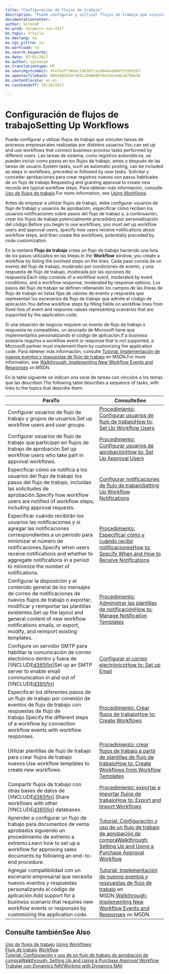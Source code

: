 ```yaml
---
title: "Configuración de flujos de trabajo"
description: "Puede configurar y utilizar flujos de trabajo que vinculen tareas de procesos empresariales realizadas por distintos usuarios. Las tareas de sistema, como registros automáticos, se pueden incluir como pasos en los flujos de trabajo, antes o después de las tareas de usuario. Solicitar y conceder aprobaciones para crear registros nuevos son pasos habituales de un flujo de trabajo."
documentationcenter: 
author: SorenGP
ms.prod: dynamics-nav-2017
ms.topic: article
ms.devlang: na
ms.tgt_pltfrm: na
ms.workload: na
ms.search.keywords: 
ms.date: 07/01/2017
ms.author: sgroespe
ms.translationtype: HT
ms.sourcegitcommit: 4fefaef7380ac10836fcac404eea006f55d8556f
ms.openlocfilehash: 060a402b54fa59110986907de2d6c64ba079db30
ms.contentlocale: es-es
ms.lasthandoff: 10/16/2017

---
```

# <a name="setting-up-workflows"></a><span data-ttu-id="bfc33-105">Configuración de flujos de trabajo</span><span class="sxs-lookup"><span data-stu-id="bfc33-105">Setting Up Workflows</span></span>
<span data-ttu-id="bfc33-106">Puede configurar y utilizar flujos de trabajo que vinculen tareas de procesos empresariales realizadas por distintos usuarios.</span><span class="sxs-lookup"><span data-stu-id="bfc33-106">You can set up and use workflows that connect business-process tasks performed by different users.</span></span> <span data-ttu-id="bfc33-107">Las tareas de sistema, como registros automáticos, se pueden incluir como pasos en los flujos de trabajo, antes o después de las tareas de usuario.</span><span class="sxs-lookup"><span data-stu-id="bfc33-107">System tasks, such as automatic posting, can be included as steps in workflows, preceded or followed by user tasks.</span></span> <span data-ttu-id="bfc33-108">Solicitar y conceder aprobaciones para crear registros nuevos son pasos habituales de un flujo de trabajo.</span><span class="sxs-lookup"><span data-stu-id="bfc33-108">Requesting and granting approval to create new records are typical workflow steps.</span></span> <span data-ttu-id="bfc33-109">Para obtener más información, consulte [Uso de flujos de trabajo](across-use-workflows.md).</span><span class="sxs-lookup"><span data-stu-id="bfc33-109">For more information, see [Using Workflows](across-use-workflows.md).</span></span>  

 <span data-ttu-id="bfc33-110">Antes de empezar a utilizar flujos de trabajo, debe configurar usuarios de flujo de trabajo y usuarios de aprobación, especificar cómo reciben los usuarios notificaciones sobre pasos del flujo de trabajo y, a continuación, crear los flujos de trabajo potencialmente precedidos por personalización del código.</span><span class="sxs-lookup"><span data-stu-id="bfc33-110">Before you begin to use workflows, you must set up workflow users and approval users, specify how users receive notifications about workflow steps, and then create the workflows, potentially preceded by code customization.</span></span>  

 <span data-ttu-id="bfc33-111">En la ventana **Flujo de trabajo** creas un flujo de trabajo haciendo una lista de los pasos utilizados en las líneas.</span><span class="sxs-lookup"><span data-stu-id="bfc33-111">In the **Workflow** window, you create a workflow by listing the involved steps on the lines.</span></span> <span data-ttu-id="bfc33-112">Cada paso consta de un evento del flujo de trabajo, moderado por condiciones de evento, y una respuesta de flujo de trabajo, moderada por las opciones de respuesta.</span><span class="sxs-lookup"><span data-stu-id="bfc33-112">Each step consists of a workflow event, moderated by event conditions, and a workflow response, moderated by response options.</span></span> <span data-ttu-id="bfc33-113">Los pasos del flujo de trabajo se definen rellenando los campos de las líneas de flujo de trabajo en listas fijas de valores de evento y respuesta que representan los escenarios de flujo de trabajo que admite el código de aplicación.</span><span class="sxs-lookup"><span data-stu-id="bfc33-113">You define workflow steps by filling fields on workflow lines from fixed lists of event and response values representing scenarios that are supported by the application code.</span></span>  

 <span data-ttu-id="bfc33-114">Si una situación de negocio requiere un evento de flujo de trabajo o respuesta no compatibles, un asociado de Microsoft tiene que implementarlos personalizando el código de aplicación.</span><span class="sxs-lookup"><span data-stu-id="bfc33-114">If a business scenario requires a workflow event or response that is not supported, a Microsoft partner must implement them by customizing the application code.</span></span> <span data-ttu-id="bfc33-115">Para obtener más información, consulte [Tutorial: Implementación de nuevos eventos y respuestas de flujo de trabajo](https://msdn.microsoft.com/en-us/library/mt574349.aspx) en MSDN.</span><span class="sxs-lookup"><span data-stu-id="bfc33-115">For more information, see [Walkthrough: Implementing New Workflow Events and Responses](https://msdn.microsoft.com/en-us/library/mt574349.aspx) on MSDN.</span></span>

 <span data-ttu-id="bfc33-116">En la tabla siguiente se indican una serie de tareas con vínculos a los temas que las describen.</span><span class="sxs-lookup"><span data-stu-id="bfc33-116">The following table describes a sequence of tasks, with links to the topics that describe them.</span></span>  

|<span data-ttu-id="bfc33-117">**Para**</span><span class="sxs-lookup"><span data-stu-id="bfc33-117">**To**</span></span>|<span data-ttu-id="bfc33-118">**Consulte**</span><span class="sxs-lookup"><span data-stu-id="bfc33-118">**See**</span></span>|  
|------------|-------------|  
|<span data-ttu-id="bfc33-119">Configurar usuarios de flujo de trabajo y grupos de usuarios.</span><span class="sxs-lookup"><span data-stu-id="bfc33-119">Set up workflow users and user groups.</span></span>|[<span data-ttu-id="bfc33-120">Procedimiento: Configurar usuarios de flujo de trabajo</span><span class="sxs-lookup"><span data-stu-id="bfc33-120">How to: Set Up Workflow Users</span></span>](across-how-to-set-up-workflow-users.md)|  
|<span data-ttu-id="bfc33-121">Configurar usuarios de flujo de trabajo que participan en flujos de trabajo de aprobación.</span><span class="sxs-lookup"><span data-stu-id="bfc33-121">Set up workflow users who take part in approval workflows.</span></span>|[<span data-ttu-id="bfc33-122">Procedimiento: Configurar usuarios de aprobación</span><span class="sxs-lookup"><span data-stu-id="bfc33-122">How to: Set Up Approval Users</span></span>](across-how-to-set-up-approval-users.md)|  
|<span data-ttu-id="bfc33-123">Especificar cómo se notifica a los usuarios del flujo de trabajo los pasos del flujo de trabajo, incluidas las solicitudes de aprobación.</span><span class="sxs-lookup"><span data-stu-id="bfc33-123">Specify how workflow users are notified of workflow steps, including approval requests.</span></span>|[<span data-ttu-id="bfc33-124">Configurar notificaciones de flujo de trabajo</span><span class="sxs-lookup"><span data-stu-id="bfc33-124">Setting Up Workflow Notifications</span></span>](across-setting-up-workflow-notifications.md)|  
|<span data-ttu-id="bfc33-125">Especificar cuándo recibirán los usuarios las notificaciones y si agregar las notificaciones correspondientes a un periodo para minimizar el número de notificaciones.</span><span class="sxs-lookup"><span data-stu-id="bfc33-125">Specify when users receive notifications and whether to aggregate notifications in a period to minimize the number of notifications.</span></span>|[<span data-ttu-id="bfc33-126">Procedimiento: Especificar cómo y cuándo recibir notificaciones</span><span class="sxs-lookup"><span data-stu-id="bfc33-126">How to: Specify When and How to Receive Notifications</span></span>](across-how-to-specify-when-and-how-to-receive-notifications.md)|  
|<span data-ttu-id="bfc33-127">Configurar la disposición y el contenido general de los mensajes de correo de notificaciones de nuevos flujos de trabajo o exportar, modificar y reimportar las plantillas existentes.</span><span class="sxs-lookup"><span data-stu-id="bfc33-127">Set up the layout and general content of new workflow notifications emails, or export, modify, and reimport existing templates.</span></span>|[<span data-ttu-id="bfc33-128">Procedimiento: Administrar las plantillas de notificación</span><span class="sxs-lookup"><span data-stu-id="bfc33-128">How to: Manage Notification Templates</span></span>](across-how-to-manage-notification-templates.md)|  
|<span data-ttu-id="bfc33-129">Configure un servidor SMTP para habilitar la comunicación de correo electrónico dentro y fuera de [!INCLUDE[d365fin](includes/d365fin_md.md)]</span><span class="sxs-lookup"><span data-stu-id="bfc33-129">Set up an SMTP server to enable email communication in and out of [!INCLUDE[d365fin](includes/d365fin_md.md)]</span></span>|[<span data-ttu-id="bfc33-130">Configurar el correo electrónico</span><span class="sxs-lookup"><span data-stu-id="bfc33-130">How to: Set up Email</span></span>](madeira-how-setup-email.md)|
|<span data-ttu-id="bfc33-131">Especificar los diferentes pasos de un flujo de trabajo por conexión de eventos de flujo de trabajo con respuestas de flujo de trabajo.</span><span class="sxs-lookup"><span data-stu-id="bfc33-131">Specify the different steps of a workflow by connection workflow events with workflow responses.</span></span>|[<span data-ttu-id="bfc33-132">Procedimiento: Crear flujos de trabajo</span><span class="sxs-lookup"><span data-stu-id="bfc33-132">How to: Create Workflows</span></span>](across-how-to-create-workflows.md)|  
|<span data-ttu-id="bfc33-133">Utilizar plantillas de flujo de trabajo para crear flujos de trabajo nuevos.</span><span class="sxs-lookup"><span data-stu-id="bfc33-133">Use workflow templates to create new workflows.</span></span>|[<span data-ttu-id="bfc33-134">Procedimiento: crear flujos de trabajo a partir de plantillas de flujo de trabajo</span><span class="sxs-lookup"><span data-stu-id="bfc33-134">How to: Create Workflows from Workflow Templates</span></span>](across-how-to-create-workflows-from-workflow-templates.md)|  
|<span data-ttu-id="bfc33-135">Compartir flujos de trabajo con otras bases de datos de [!INCLUDE[d365fin](includes/d365fin_md.md)].</span><span class="sxs-lookup"><span data-stu-id="bfc33-135">Share workflows with other [!INCLUDE[d365fin](includes/d365fin_md.md)] databases.</span></span>|[<span data-ttu-id="bfc33-136">Procedimiento: exportar e importar flujos de trabajo</span><span class="sxs-lookup"><span data-stu-id="bfc33-136">How to: Export and Import Workflows</span></span>](across-how-to-export-and-import-workflows.md)|  
|<span data-ttu-id="bfc33-137">Aprender a configurar un flujo de trabajo para documentos de venta aprobados siguiendo un procedimiento de extremo a extremo.</span><span class="sxs-lookup"><span data-stu-id="bfc33-137">Learn how to set up a workflow for approving sales documents by following an end-to-end procedure.</span></span>|[<span data-ttu-id="bfc33-138">Tutorial: Configuración y uso de un flujo de trabajo de aprobación de compra</span><span class="sxs-lookup"><span data-stu-id="bfc33-138">Walkthrough: Setting Up and Using a Purchase Approval Workflow</span></span>](walkthrough-setting-up-and-using-a-purchase-approval-workflow.md)|  
|<span data-ttu-id="bfc33-139">Agregar compatibilidad con un escenario empresarial que necesita nuevos eventos y respuestas personalizando el código de aplicación.</span><span class="sxs-lookup"><span data-stu-id="bfc33-139">Add support for a business scenario that requires new workflow events or responses by customizing the application code.</span></span>|<span data-ttu-id="bfc33-140">[Tutorial: Implementación de nuevos eventos y respuestas de flujo de trabajo](https://msdn.microsoft.com/en-us/library/mt574349.aspx) en MSDN.</span><span class="sxs-lookup"><span data-stu-id="bfc33-140">[Walkthrough: Implementing New Workflow Events and Responses](https://msdn.microsoft.com/en-us/library/mt574349.aspx) on MSDN.</span></span>|  

## <a name="see-also"></a><span data-ttu-id="bfc33-141">Consulte también</span><span class="sxs-lookup"><span data-stu-id="bfc33-141">See Also</span></span>  
 <span data-ttu-id="bfc33-142">[Uso de flujos de trabajo](across-use-workflows.md) </span><span class="sxs-lookup"><span data-stu-id="bfc33-142">[Using Workflows](across-use-workflows.md) </span></span>  
 <span data-ttu-id="bfc33-143">[Flujo de trabajo](across-workflow.md) </span><span class="sxs-lookup"><span data-stu-id="bfc33-143">[Workflow](across-workflow.md) </span></span>  
 [<span data-ttu-id="bfc33-144">Tutorial: Configuración y uso de un flujo de trabajo de aprobación de compra</span><span class="sxs-lookup"><span data-stu-id="bfc33-144">Walkthrough: Setting Up and Using a Purchase Approval Workflow</span></span>](walkthrough-setting-up-and-using-a-purchase-approval-workflow.md)  
 [<span data-ttu-id="bfc33-145">Trabajar con Dynamics NAV</span><span class="sxs-lookup"><span data-stu-id="bfc33-145">Working with Dynamics NAV</span></span>](ui-work-product.md)

